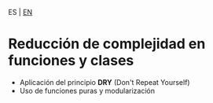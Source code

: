 <!-- MULTILANGUAJE MENU START -->
ES | [EN](https://lckpig.gitbook.io/practical-dev-handbook/typescript/best-practices-optimization/complexity-reduction)
<!-- MULTILANGUAJE MENU END -->

# Reducción de complejidad en funciones y clases

- Aplicación del principio **DRY** (Don't Repeat Yourself)
- Uso de funciones puras y modularización 